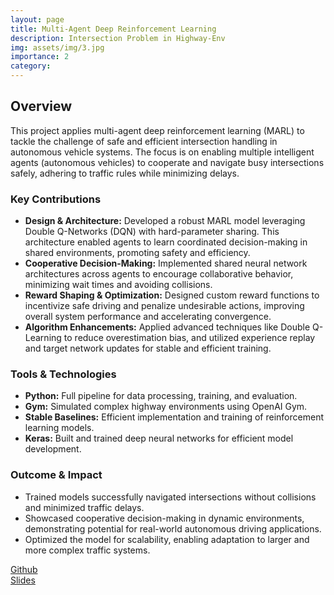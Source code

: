 ```yaml
---
layout: page
title: Multi-Agent Deep Reinforcement Learning
description: Intersection Problem in Highway-Env
img: assets/img/3.jpg
importance: 2
category:
---
```


<section id="overview">
  <h2><b>Overview</b></h2>
  <p>
    This project applies multi-agent deep reinforcement learning (MARL) to tackle the challenge of safe and efficient intersection handling in autonomous vehicle systems. The focus is on enabling multiple intelligent agents (autonomous vehicles) to cooperate and navigate busy intersections safely, adhering to traffic rules while minimizing delays.
  </p>
  <h3><b>Key Contributions</b></h3>
  <ul>
    <li>
      <b>Design & Architecture:</b> Developed a robust MARL model leveraging Double Q-Networks (DQN) with hard-parameter sharing. This architecture enabled agents to learn coordinated decision-making in shared environments, promoting safety and efficiency.
    </li>
    <li>
      <b>Cooperative Decision-Making:</b> Implemented shared neural network architectures across agents to encourage collaborative behavior, minimizing wait times and avoiding collisions.
    </li>
    <li>
      <b>Reward Shaping & Optimization:</b> Designed custom reward functions to incentivize safe driving and penalize undesirable actions, improving overall system performance and accelerating convergence.
    </li>
    <li>
      <b>Algorithm Enhancements:</b> Applied advanced techniques like Double Q-Learning to reduce overestimation bias, and utilized experience replay and target network updates for stable and efficient training.
    </li>
  </ul>
  <h3><b>Tools & Technologies</b></h3>
  <ul>
    <li><b>Python:</b> Full pipeline for data processing, training, and evaluation.</li>
    <li><b>Gym:</b> Simulated complex highway environments using OpenAI Gym.</li>
    <li><b>Stable Baselines:</b> Efficient implementation and training of reinforcement learning models.</li>
    <li><b>Keras:</b> Built and trained deep neural networks for efficient model development.</li>
  </ul>
  <h3><b>Outcome & Impact</b></h3>
  <ul>
    <li>Trained models successfully navigated intersections without collisions and minimized traffic delays.</li>
    <li>Showcased cooperative decision-making in dynamic environments, demonstrating potential for real-world autonomous driving applications.</li>
    <li>Optimized the model for scalability, enabling adaptation to larger and more complex traffic systems.</li>
  </ul>
</section>




<a href="https://github.com/prchigoyal01/RL_PROJECT_HIGHWAY">Github</a>
<br>
<a href="https://drive.google.com/file/d/1EZH6mZrEvem8xYCtHjYQXJLxp7aKg3WB/view?usp=sharing">Slides</a>


